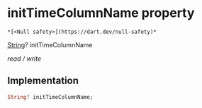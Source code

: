 


# initTimeColumnName property




    *[<Null safety>](https://dart.dev/null-safety)*


[String](https://api.flutter.dev/flutter/dart-core/String-class.html)? initTimeColumnName
  
_read / write_






## Implementation

```dart
String? initTimeColumnName;


```







